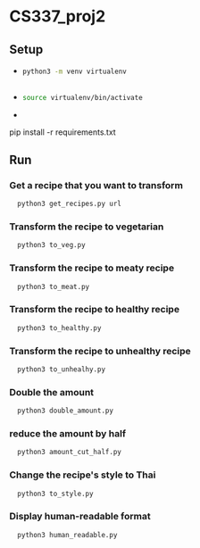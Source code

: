 # CS337_proj2

## Setup
* ```sh
  python3 -m venv virtualenv
 
* ```sh
  source virtualenv/bin/activate
  
 * ```sh
  pip install -r requirements.txt
  
## Run

### Get a recipe that you want to transform
```sh
  python3 get_recipes.py url
```  
  
### Transform the recipe to vegetarian
```sh
  python3 to_veg.py
```

### Transform the recipe to meaty recipe
```sh
  python3 to_meat.py
```

### Transform the recipe to healthy recipe
```sh
  python3 to_healthy.py
```

### Transform the recipe to unhealthy recipe
```sh
  python3 to_unhealhy.py
```

### Double the amount
```sh
  python3 double_amount.py
```

### reduce the amount by half
```sh
  python3 amount_cut_half.py
```

### Change the recipe's style to Thai
```sh
  python3 to_style.py
```
### Display human-readable format
```sh
  python3 human_readable.py
```
